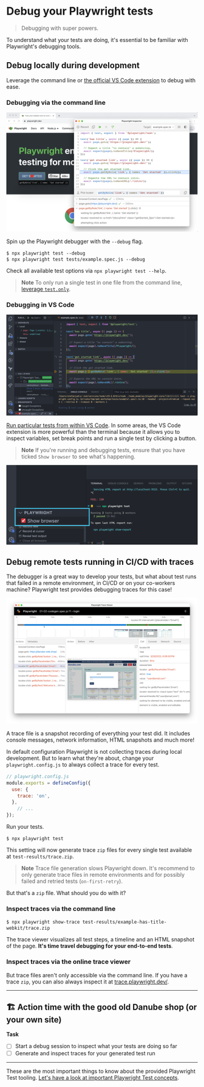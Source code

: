 # Debug your Playwright tests
> Debugging with super powers.

To understand what your tests are doing, it's essential to be familiar with Playwright's debugging tools.

## Debug locally during development

Leverage the command line or [the official VS Code extension](https://marketplace.visualstudio.com/items?itemName=ms-playwright.playwright) to debug with ease.

### Debugging via the command line

![Debugging session in VS Code](../../assets/01-03-debugging-via-the-terminal.png)

Spin up the Playwright debugger with the `--debug` flag.

```
$ npx playwright test --debug
$ npx playwright test tests/example.spec.js --debug
```

Check all available test options via `npx playwright test --help`.

> **Note**
> To only run a single test in one file from the command line, [leverage `test.only`](https://playwright.dev/docs/api/class-test#test-only).

### Debugging in VS Code

![Debugging session in VS Code](../../assets/01-03-debugging-in-vs-code.png)

[Run particular tests from within VS Code](https://marketplace.visualstudio.com/items?itemName=ms-playwright.playwright). In some areas, the VS Code extension is more powerful than the terminal because it allows you to inspect variables, set break points and run a single test by clicking a button.

> **Note** If you're running and debugging tests, ensure that you have ticked `Show browser` to see what's happening.

![Show browser option](../../assets/01-03-show-browser.png)

## Debug remote tests running in CI/CD with traces

The debugger is a great way to develop your tests, but what about test runs that failed in a remote environment, in CI/CD or on your co-workers machine? Playwright test provides debugging traces for this case!

![Debugging a trace](../../assets/01-03-traces.png)

A trace file is a snapshot recording of everything your test did. It includes console messages, network information, HTML snapshots and much more!

In default configuration Playwright is not collecting traces during local development. But to learn what they're about, change your `playwright.config.js` to always collect a trace for every test.

```javascript
// playwright.config.js
module.exports = defineConfig({
  use: {
    trace: 'on',
  },
	// ...
});
```

Run your tests.

```
$ npx playwright test
```

This setting will now generate trace `zip` files for every single test available at `test-results/trace.zip`.

> **Note**
> Trace file generation slows Playwright down. It's recommend to only generate trace files in remote environments and for possibly failed and retried tests (`on-first-retry`).

But that's a `zip` file. What should you do with it?

### Inspect traces via the command line

```
$ npx playwright show-trace test-results/example-has-title-webkit/trace.zip
```

The trace viewer visualizes all test steps, a timeline and an HTML snapshot of the page. **It's time travel debugging for your end-to-end tests**.
### Inspect traces via the online trace viewer

But trace files aren't only accessible via the command line. If you have a trace `zip`, you can also always inspect it at [trace.playwright.dev/](https://trace.playwright.dev/).

------

## 🏗️ Action time with the good old Danube shop (or your own site)

**Task**

- [ ] Start a debug session to inspect what your tests are doing so far
- [ ] Generate and inspect traces for your generated test run

-----

These are the most important things to know about the provided Playwright Test tooling. [Let's have a look at important Playwright Test concepts](../02-writing-tests/01-locators-and-actionability.md).
